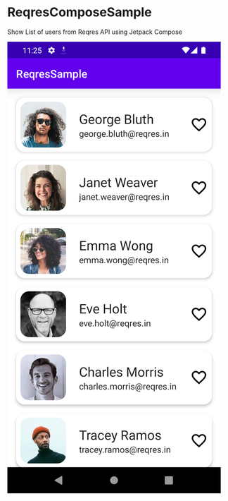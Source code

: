 # ReqresComposeSample
Show List of users from Reqres API using Jetpack Compose

![Alt text](/pics/reqres-sample-user-list.png?raw=true "User List - Home Screen")
